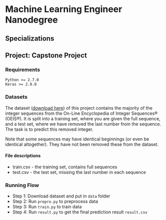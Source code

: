 # Machine Learning Engineer Nanodegree
## Specializations
## Project: Capstone Project

### Requirements

    Python >= 2.7.0
    Keras >= 2.0.0
    
### Datasets 

The dataset ([download here](https://www.kaggle.com/c/integer-sequence-learning/data "Click to download dataset")) of this project contains the majority of the integer sequences from the On-Line Encyclopedia of Integer Sequences® (OEIS®). It is split into a training set, where you are given the full sequence, and a test set, where we have removed the last number from the sequence. The task is to predict this removed integer.

Note that some sequences may have identical beginnings (or even be identical altogether). They have not been removed these from the dataset.

#### File descriptions
- train.csv - the training set, contains full sequences
- test.csv - the test set, missing the last number in each sequence

### Running Flow
- Step 1: Download dataset and put in `data` folder
- Step 2: Run `prepro.py` to preprocess data
- Step 3: Run `train.py` to train data
- Step 4: Run `result.py` to get the final prediction result `result.csv`
 
